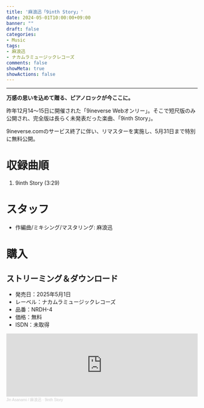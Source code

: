 ```yaml
---
title: '麻浪迅「9inth Story」'
date: 2024-05-01T10:00:00+09:00
banner: ""
draft: false
categories:
- Music
tags:
- 麻浪迅
- ナカムラミュージックレコーズ
comments: false
showMeta: true
showActions: false
---
```

<!--{{< figure src="/img/discography/nr/9inth.png" alt="" position="center" >}}-->

-----

**万感の思いを込めて贈る、ピアノロックが今ここに。**

昨年12月14～15日に開催された「9ineverse Webオンリー」。そこで短尺版のみ公開され、完全版は長らく未発表だった楽曲、「9inth Story」。

9ineverse.comのサービス終了に伴い、リマスターを実施し、5月31日まで特別に無料公開。

# 収録曲順
1. 9inth Story (3:29)

# スタッフ
- 作編曲/ミキシング/マスタリング: 麻浪迅

# 購入
## ストリーミング＆ダウンロード
- 発売日：2025年5月1日
- レーベル：ナカムラミュージックレコーズ
- 品番：NRDH-4
- 価格：無料
- ISDN：未取得

<iframe width="100%" height="166" scrolling="no" frameborder="no" allow="autoplay" src="https://w.soundcloud.com/player/?url=https%3A//api.soundcloud.com/tracks/2088015366&color=%234ec8ca&auto_play=false&hide_related=false&show_comments=true&show_user=true&show_reposts=false&show_teaser=true"></iframe><div style="font-size: 10px; color: #cccccc;line-break: anywhere;word-break: normal;overflow: hidden;white-space: nowrap;text-overflow: ellipsis; font-family: Interstate,Lucida Grande,Lucida Sans Unicode,Lucida Sans,Garuda,Verdana,Tahoma,sans-serif;font-weight: 100;"><a href="https://soundcloud.com/hayatehay" title="Jin Asanami / 麻浪迅" target="_blank" style="color: #cccccc; text-decoration: none;">Jin Asanami / 麻浪迅</a> · <a href="https://soundcloud.com/hayatehay/9inth-story" title="9inth Story" target="_blank" style="color: #cccccc; text-decoration: none;">9inth Story</a></div>
